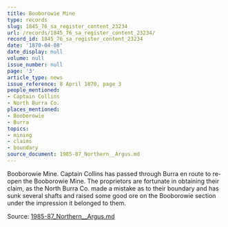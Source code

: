 ```yaml
---
title: Booborowie Mine
type: records
slug: 1845_76_sa_register_content_23234
url: /records/1845_76_sa_register_content_23234/
record_id: 1845_76_sa_register_content_23234
date: '1870-04-08'
date_display: null
volume: null
issue_number: null
page: '3'
article_type: news
issue_reference: 8 April 1870, page 3
people_mentioned:
- Captain Collins
- North Burra Co.
places_mentioned:
- Booborowie
- Burra
topics:
- mining
- claims
- boundary
source_document: 1985-87_Northern__Argus.md
---
```


Booborowie Mine.  Captain Collins has passed through Burra en route to re-open the Booborowie Mine.  The proprietors are fortunate in obtaining their claim, as the North Burra Co. made a mistake as to their boundary and has sunk several shafts and raised some good ore on the Booborowie section under the impression it belonged to them.

Source: [1985-87_Northern__Argus.md](/downloads/markdown/1985-87_Northern__Argus.md)
